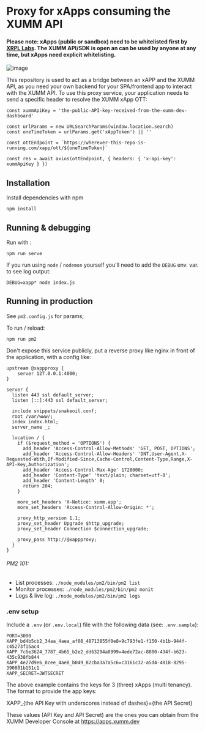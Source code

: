 # Proxy for xApps consuming the XUMM API

#### Please note: xApps (public or sandbox) need to be whitelisted first by [XRPL Labs](https://xrpl-labs.com). The XUMM API/SDK is open an can be used by anyone at any time, but xApps need explicit whitelisting.
![image](https://user-images.githubusercontent.com/4756161/132087605-44857e28-61cf-4e7a-812f-d205e888bef7.png)

This repository is used to act as a bridge between an xAPP and the XUMM API, as you need your own backend for your SPA/frontend app to interact with the XUMM API. To use this proxy service, your application needs to send a specific header to resolve the XUMM xApp OTT:

```
const xummApiKey = 'the-public-API-key-received-from-the-xumm-dev-dashboard'

const urlParams = new URLSearchParams(window.location.search)
const oneTimeToken = urlParams.get('xAppToken') || ''

const ottEndpoint = `https://wherever-this-repo-is-running.com/xapp/ott/${oneTimeToken}`

const res = await axios(ottEndpoint, { headers: { 'x-api-key': xummApiKey } })
```

## Installation
Install dependencies with npm

```
npm install
```

## Running & debugging

Run with :
```
npm run serve
```

If you run using `node` / `nodemon` yourself you'll need to add the `DEBUG` env. var.
to see log output:

```
DEBUG=xapp* node index.js
```

## Running in production

See `pm2.config.js` for params;

To run / reload:

```
npm run pm2
```

Don't expose this service publicly, put a reverse proxy like nginx in front of the application, with a config like:

```
upstream @xappproxy {
    server 127.0.0.1:4000;
}

server {
  listen 443 ssl default_server;
  listen [::]:443 ssl default_server;

  include snippets/snakeoil.conf;
  root /var/www/;
  index index.html;
  server_name _;

  location / {
    if ($request_method = 'OPTIONS') {
      add_header 'Access-Control-Allow-Methods' 'GET, POST, OPTIONS';
      add_header 'Access-Control-Allow-Headers' 'DNT,User-Agent,X-Requested-With,If-Modified-Since,Cache-Control,Content-Type,Range,X-API-Key,Authorization';
      add_header 'Access-Control-Max-Age' 1728000;
      add_header 'Content-Type' 'text/plain; charset=utf-8';
      add_header 'Content-Length' 0;
      return 204;
    }

    more_set_headers 'X-Notice: xumm.app';
    more_set_headers 'Access-Control-Allow-Origin: *';

    proxy_http_version 1.1;
    proxy_set_header Upgrade $http_upgrade;
    proxy_set_header Connection $connection_upgrade;

    proxy_pass http://@xappproxy;
  }
}
```

###### PM2 101:
- List processes: `./node_modules/pm2/bin/pm2 list`
- Monitor processes: `./node_modules/pm2/bin/pm2 monit`
- Logs & live log: `./node_modules/pm2/bin/pm2 logs`

### .env setup
Include a `.env` (or `.env.local`) file with the following data (see: `.env.sample`): 
```
PORT=3000
XAPP_bd4b5cb2_34aa_4aea_af08_48713855f0e8=9c793fe1-f150-4b1b-944f-c45273f15ac4
XAPP_7c6e3624_7787_4b65_b2e2_dd63294a8999=4ede72ac-8800-434f-b623-435c938fb844
XAPP_4e27d9e6_8cee_4ae8_b049_82cba3a7a5c6=c3161c32-a5d4-4818-8295-390801b151c1
XAPP_SECRET=JWTSECRET
```

The above example contains the keys for 3 (three) xApps (multi tenancy). The format
to provide the app keys:

XAPP_{the API Key with underscores instead of dashes}={the API Secret}

These values (API Key and API Secret) are the ones you can obtain from the
XUMM Developer Console at https://apps.xumm.dev
